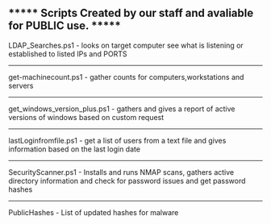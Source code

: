 ***** Scripts Created by our staff and avaliable for PUBLIC use. *****
------------------------------------------------------------------------------------------

LDAP_Searches.ps1 - looks on target computer see what is listening or established to listed IPs and PORTS
  
-------------------------------------------------------------------------------------------
get-machinecount.ps1 -  gather counts for computers,workstations and servers
  
-------------------------------------------------------------------------------------------
get_windows_version_plus.ps1 -  gathers and gives a report of active versions of windows based on custom request
  
-------------------------------------------------------------------------------------------
lastLoginfromfile.ps1 - get a list of users from a text file and gives information based on the last login date
  
-------------------------------------------------------------------------------------------

SecurityScanner.ps1 - Installs and runs NMAP scans, gathers active directory information and check for password issues and get password hashes 

-------------------------------------------------------------------------------------------

PublicHashes - List of updated hashes for malware
